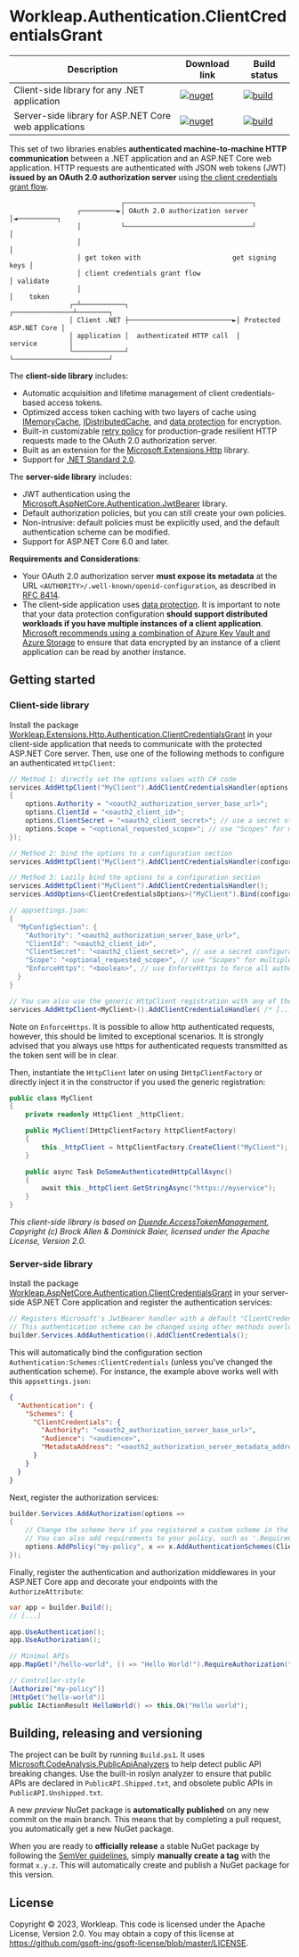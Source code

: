 # Workleap.Authentication.ClientCredentialsGrant

| Description                                           | Download link                                                                                                                                                                                                      | Build status                                                                                                                                                                                                                                                  |
|-------------------------------------------------------|--------------------------------------------------------------------------------------------------------------------------------------------------------------------------------------------------------------------|---------------------------------------------------------------------------------------------------------------------------------------------------------------------------------------------------------------------------------------------------------------|
| Client-side library for any .NET application          | [![nuget](https://img.shields.io/nuget/v/Workleap.Extensions.Http.Authentication.ClientCredentialsGrant.svg?logo=nuget)](https://www.nuget.org/packages/Workleap.Extensions.Http.Authentication.ClientCredentialsGrant/) | [![build](https://img.shields.io/github/actions/workflow/status/gsoft-inc/wl-authentication-clientcredentialsgrant/publish.yml?logo=github&branch=main)](https://github.com/gsoft-inc/wl-authentication-clientcredentialsgrant/actions/workflows/publish.yml) |
| Server-side library for ASP.NET Core web applications | [![nuget](https://img.shields.io/nuget/v/Workleap.AspNetCore.Authentication.ClientCredentialsGrant.svg?logo=nuget)](https://www.nuget.org/packages/Workleap.AspNetCore.Authentication.ClientCredentialsGrant/)           | [![build](https://img.shields.io/github/actions/workflow/status/gsoft-inc/wl-authentication-clientcredentialsgrant/publish.yml?logo=github&branch=main)](https://github.com/gsoft-inc/wl-authentication-clientcredentialsgrant/actions/workflows/publish.yml) |

This set of two libraries enables **authenticated machine-to-machine HTTP communication** between a .NET application and an ASP.NET Core web application.
HTTP requests are authenticated with JSON web tokens (JWT) **issued by an OAuth 2.0 authorization server** using [the client credentials grant flow](https://www.rfc-editor.org/rfc/rfc6749#section-4.4).

```
                            ┌────────────────────────────────┐
                 ┌─────────►│ OAuth 2.0 authorization server │◄──────────┐
                 │          └────────────────────────────────┘           │
                 │                                                       │
                 │ get token with                       get signing keys │
                 │ client credentials grant flow                         │ validate
                 │                                                       │    token
               ┌─┴───────────┐                           ┌───────────────┴────────┐
               │ Client .NET ├──────────────────────────►│ Protected ASP.NET Core │
               │ application │  authenticated HTTP call  │         service        │
               └─────────────┘                           └────────────────────────┘
```

The **client-side library** includes:

* Automatic acquisition and lifetime management of client credentials-based access tokens.
* Optimized access token caching with two layers of cache using [IMemoryCache](https://learn.microsoft.com/en-us/aspnet/core/performance/caching/memory), [IDistributedCache](https://learn.microsoft.com/en-us/aspnet/core/performance/caching/distributed), and [data protection](https://learn.microsoft.com/en-us/aspnet/core/security/data-protection/introduction) for encryption.
* Built-in customizable [retry policy](https://learn.microsoft.com/en-us/dotnet/architecture/microservices/implement-resilient-applications/implement-http-call-retries-exponential-backoff-polly) for production-grade resilient HTTP requests made to the OAuth 2.0 authorization server.
* Built as an extension for the [Microsoft.Extensions.Http](https://www.nuget.org/packages/Microsoft.Extensions.Http/) library.
* Support for [.NET Standard 2.0](https://learn.microsoft.com/en-us/dotnet/standard/net-standard?tabs=net-standard-2-0).

The **server-side library** includes:

* JWT authentication using the [Microsoft.AspNetCore.Authentication.JwtBearer](https://www.nuget.org/packages/Microsoft.AspNetCore.Authentication.JwtBearer) library.
* Default authorization policies, but you can still create your own policies.
* Non-intrusive: default policies must be explicitly used, and the default authentication scheme can be modified.
* Support for ASP.NET Core 6.0 and later.

**Requirements and Considerations**:

* Your OAuth 2.0 authorization server **must expose its metadata** at the URL `<AUTHORITY>/.well-known/openid-configuration`, as described in [RFC 8414](https://www.rfc-editor.org/rfc/rfc8414.html#section-3).
* The client-side application uses [data protection](https://learn.microsoft.com/en-us/aspnet/core/security/data-protection/introduction). It is important to note that your data protection configuration **should support distributed workloads if you have multiple instances of a client application**. [Microsoft recommends using a combination of Azure Key Vault and Azure Storage](https://learn.microsoft.com/en-us/aspnet/core/security/data-protection/configuration/overview) to ensure that data encrypted by an instance of a client application can be read by another instance.


## Getting started

### Client-side library

Install the package [Workleap.Extensions.Http.Authentication.ClientCredentialsGrant](https://www.nuget.org/packages/Workleap.Extensions.Http.Authentication.ClientCredentialsGrant/) in your client-side application
that needs to communicate with the protected ASP.NET Core server. Then, use one of the following methods to configure an authenticated `HttpClient`:

```csharp
// Method 1: directly set the options values with C# code
services.AddHttpClient("MyClient").AddClientCredentialsHandler(options =>
{
    options.Authority = "<oauth2_authorization_server_base_url>";
    options.ClientId = "<oauth2_client_id>";
    options.ClientSecret = "<oauth2_client_secret>"; // use a secret store instead of hardcoding the value
    options.Scope = "<optional_requested_scope>"; // use "Scopes" for multiple values
});

// Method 2: bind the options to a configuration section
services.AddHttpClient("MyClient").AddClientCredentialsHandler(configuration.GetRequiredSection("MyConfigSection").Bind);

// Method 3: Lazily bind the options to a configuration section
services.AddHttpClient("MyClient").AddClientCredentialsHandler();
services.AddOptions<ClientCredentialsOptions>("MyClient").Bind(configuration.GetRequiredSection("MyConfigSection"));

// appsettings.json:
{
  "MyConfigSection": {
    "Authority": "<oauth2_authorization_server_base_url>",
    "ClientId": "<oauth2_client_id>",
    "ClientSecret": "<oauth2_client_secret>", // use a secret configuration provider instead of hardcoding the value
    "Scope": "<optional_requested_scope>", // use "Scopes" for multiple values,
    "EnforceHttps": "<boolean>", // use EnforceHttps to force all authenticated to be sent via https
  }
}

// You can also use the generic HttpClient registration with any of these methods:
services.AddHttpClient<MyClient>().AddClientCredentialsHandler( /* [...] */);
```

Note on `EnforceHttps`.
It is possible to allow http authenticated requests, however, this should be limited to exceptional scenarios.
It is strongly advised that you always use https for authenticated requests transmitted as the token sent will be in clear.

Then, instantiate the `HttpClient` later on using `IHttpClientFactory` or directly inject it in the constructor if you used the generic registration:

```csharp
public class MyClient
{
    private readonly HttpClient _httpClient;

    public MyClient(IHttpClientFactory httpClientFactory)
    {
        this._httpClient = httpClientFactory.CreateClient("MyClient");
    }

    public async Task DoSomeAuthenticatedHttpCallAsync()
    {
        await this._httpClient.GetStringAsync("https://myservice");
    }
}
```

_This client-side library is based on [Duende.AccessTokenManagement](https://github.com/DuendeSoftware/Duende.AccessTokenManagement/tree/1.1.0), Copyright (c) Brock Allen & Dominick Baier, licensed under the Apache License, Version 2.0._


### Server-side library

Install the package [Workleap.AspNetCore.Authentication.ClientCredentialsGrant](https://www.nuget.org/packages/Workleap.AspNetCore.Authentication.ClientCredentialsGrant/) in your server-side ASP.NET Core application and register the authentication services:

```csharp
// Registers Microsoft's JwtBearer handler with a default "ClientCredentials" authentication scheme.
// This authentication scheme can be changed using other methods overloads.
builder.Services.AddAuthentication().AddClientCredentials();
```

This will automatically bind the configuration section `Authentication:Schemes:ClientCredentials` (unless you've changed the authentication scheme).
For instance, the example above works well with this `appsettings.json`:

```json
{
  "Authentication": {
    "Schemes": {
      "ClientCredentials": {
        "Authority": "<oauth2_authorization_server_base_url>",
        "Audience": "<audience>",
        "MetadataAddress": "<oauth2_authorization_server_metadata_address>"
      }
    }
  }
}
```

Next, register the authorization services:

```csharp
builder.Services.AddAuthorization(options =>
{
    // Change the scheme here if you registered a custom scheme in the authentication services.
    // You can also add requirements to your policy, such as '.RequireClaim("name", "value", ["values"])'.
    options.AddPolicy("my-policy", x => x.AddAuthenticationSchemes(ClientCredentialsDefaults.AuthenticationScheme).RequireAuthenticatedUser());
});
```

Finally, register the authentication and authorization middlewares in your ASP.NET Core app and decorate your endpoints with the `AuthorizeAttribute`:

```csharp
var app = builder.Build();
// [...]

app.UseAuthentication();
app.UseAuthorization();

// Minimal APIs
app.MapGet("/hello-world", () => "Hello World!").RequireAuthorization("my-policy");

// Controller-style
[Authorize("my-policy")]
[HttpGet("hello-world")]
public IActionResult HelloWorld() => this.Ok("Hello world");
```


## Building, releasing and versioning

The project can be built by running `Build.ps1`. It uses [Microsoft.CodeAnalysis.PublicApiAnalyzers](https://github.com/dotnet/roslyn-analyzers/blob/main/src/PublicApiAnalyzers/PublicApiAnalyzers.Help.md) to help detect public API breaking changes. Use the built-in roslyn analyzer to ensure that public APIs are declared in `PublicAPI.Shipped.txt`, and obsolete public APIs in `PublicAPI.Unshipped.txt`.

A new *preview* NuGet package is **automatically published** on any new commit on the main branch. This means that by completing a pull request, you automatically get a new NuGet package.

When you are ready to **officially release** a stable NuGet package by following the [SemVer guidelines](https://semver.org/), simply **manually create a tag** with the format `x.y.z`. This will automatically create and publish a NuGet package for this version.

## License

Copyright © 2023, Workleap. This code is licensed under the Apache License, Version 2.0. You may obtain a copy of this license at https://github.com/gsoft-inc/gsoft-license/blob/master/LICENSE.